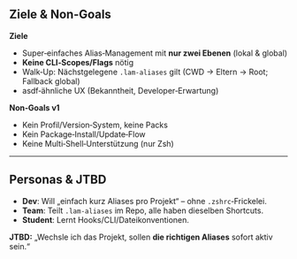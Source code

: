 ## Ziele & Non‑Goals

**Ziele**

- Super‑einfaches Alias‑Management mit **nur zwei Ebenen** (lokal & global)
- **Keine CLI‑Scopes/Flags** nötig
- Walk‑Up: Nächstgelegene `.lam-aliases` gilt (CWD → Eltern → Root; Fallback global)
- asdf‑ähnliche UX (Bekanntheit, Developer‑Erwartung)

**Non‑Goals v1**

- Kein Profil/Version‑System, keine Packs
- Kein Package‑Install/Update‑Flow
- Keine Multi‑Shell‑Unterstützung (nur Zsh)

---

## Personas & JTBD

- **Dev**: Will „einfach kurz Aliases pro Projekt“ – ohne `.zshrc`‑Frickelei.
- **Team**: Teilt `.lam-aliases` im Repo, alle haben dieselben Shortcuts.
- **Student**: Lernt Hooks/CLI/Dateikonventionen.

**JTBD:** „Wechsle ich das Projekt, sollen **die richtigen Aliases** sofort aktiv sein.“
